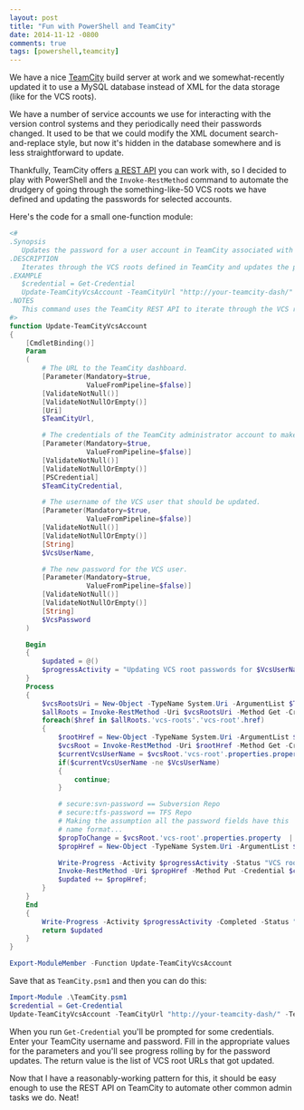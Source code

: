 ```yaml
---
layout: post
title: "Fun with PowerShell and TeamCity"
date: 2014-11-12 -0800
comments: true
tags: [powershell,teamcity]
---
```

We have a nice [TeamCity](https://www.jetbrains.com/teamcity/) build server at work and we somewhat-recently updated it to use a MySQL database instead of XML for the data storage (like for the VCS roots).

We have a number of service accounts we use for interacting with the version control systems and they periodically need their passwords changed. It used to be that we could modify the XML document search-and-replace style, but now it's hidden in the database somewhere and is less straightforward to update.

Thankfully, TeamCity offers [a REST API](http://confluence.jetbrains.com/display/TCD8/REST+API) you can work with, so I decided to play with PowerShell and the `Invoke-RestMethod` command to automate the drudgery of going through the something-like-50 VCS roots we have defined and updating the passwords for selected accounts.

Here's the code for a small one-function module:

```powershell
<#
.Synopsis
   Updates the password for a user account in TeamCity associated with VCS root entries.
.DESCRIPTION
   Iterates through the VCS roots defined in TeamCity and updates the password associated with the specified user for all VCS roots.
.EXAMPLE
   $credential = Get-Credential
   Update-TeamCityVcsAccount -TeamCityUrl "http://your-teamcity-dash/" -TeamCityCredential $credential -VcsUserName "serviceaccount" -VcsPassword "TheNewPassword"
.NOTES
   This command uses the TeamCity REST API to iterate through the VCS roots and update the password for matching accounts.
#>
function Update-TeamCityVcsAccount
{
    [CmdletBinding()]
    Param
    (
        # The URL to the TeamCity dashboard.
        [Parameter(Mandatory=$true,
                   ValueFromPipeline=$false)]
        [ValidateNotNull()]
        [ValidateNotNullOrEmpty()]
        [Uri]
        $TeamCityUrl,

        # The credentials of the TeamCity administrator account to make changes.
        [Parameter(Mandatory=$true,
                   ValueFromPipeline=$false)]
        [ValidateNotNull()]
        [ValidateNotNullOrEmpty()]
        [PSCredential]
        $TeamCityCredential,

        # The username of the VCS user that should be updated.
        [Parameter(Mandatory=$true,
                   ValueFromPipeline=$false)]
        [ValidateNotNull()]
        [ValidateNotNullOrEmpty()]
        [String]
        $VcsUserName,

        # The new password for the VCS user.
        [Parameter(Mandatory=$true,
                   ValueFromPipeline=$false)]
        [ValidateNotNull()]
        [ValidateNotNullOrEmpty()]
        [String]
        $VcsPassword
    )

    Begin
    {
        $updated = @()
        $progressActivity = "Updating VCS root passwords for $VcsUserName..."
    }
    Process
    {
        $vcsRootsUri = New-Object -TypeName System.Uri -ArgumentList $TeamCityUrl, "/httpAuth/app/rest/vcs-roots"
        $allRoots = Invoke-RestMethod -Uri $vcsRootsUri -Method Get -Credential $credential
        foreach($href in $allRoots.'vcs-roots'.'vcs-root'.href)
        {
            $rootHref = New-Object -TypeName System.Uri -ArgumentList $TeamCityUrl, $href
            $vcsRoot = Invoke-RestMethod -Uri $rootHref -Method Get -Credential $credential
            $currentVcsUserName = $vcsRoot.'vcs-root'.properties.property | Where-Object { $_.name -eq "user" } | Select-Object -ExpandProperty "value"
            if($currentVcsUserName -ne $VcsUserName)
            {
                continue;
            }

            # secure:svn-password == Subversion Repo
            # secure:tfs-password == TFS Repo
            # Making the assumption all the password fields have this
            # name format...
            $propToChange = $vcsRoot.'vcs-root'.properties.property  | Where-Object { ($_.name -like 'secure:*') -and ($_.name -like '*-password') }  | Select-Object -ExpandProperty "name"
            $propHref = New-Object -TypeName System.Uri -ArgumentList $rootHref, "$href/properties/$propToChange"

            Write-Progress -Activity $progressActivity -Status "VCS root: $href"
            Invoke-RestMethod -Uri $propHref -Method Put -Credential $credential -Body $VcsPassword | Out-Null
            $updated += $propHref;
        }
    }
    End
    {
        Write-Progress -Activity $progressActivity -Completed -Status "VCS roots updated."
        return $updated
    }
}

Export-ModuleMember -Function Update-TeamCityVcsAccount
```

Save that as `TeamCity.psm1` and then you can do this:

```powershell
Import-Module .\TeamCity.psm1
$credential = Get-Credential
Update-TeamCityVcsAccount -TeamCityUrl "http://your-teamcity-dash/" -TeamCityCredential $credential -VcsUserName "serviceaccount" -VcsPassword "TheNewPassword"
```

When you run `Get-Credential` you'll be prompted for some credentials. Enter your TeamCity username and password. Fill in the appropriate values for the parameters and you'll see progress rolling by for the password updates. The return value is the list of VCS root URLs that got updated.

Now that I have a reasonably-working pattern for this, it should be easy enough to use the REST API on TeamCity to automate other common admin tasks we do. Neat!
